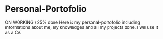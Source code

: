 # Personal-Portofolio
ON WORKING / 25% done 
Here is my personal-portofolio including informations about me, my knowledges and all my projects done.
I will use it as a CV.
